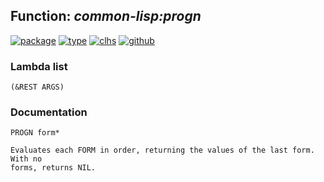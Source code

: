 ## Function: ***common-lisp:progn***
[![package](https://img.shields.io/badge/Package-COMMON--LISP-5f9ea0.svg?style=social&colorA=999999)](../) [![type](https://img.shields.io/badge/Type-Function-5f9ea0.svg?style=social&colorA=999999)](../#function) [![clhs](https://img.shields.io/badge/CLHS-PROGN-5f9ea0.svg?style=social&colorA=999999)](http://www.lispworks.com/documentation/HyperSpec/Body/s_progn.htm) [![github](https://img.shields.io/badge/GitHub-View_the_source-5f9ea0.svg?style=social&colorA=999999&logo=github)](https://github.com/sbcl/sbcl/blob/master/src/compiler/info-functions.lisp/) 
### Lambda list
```
(&REST ARGS)
```
### Documentation
```
PROGN form*

Evaluates each FORM in order, returning the values of the last form. With no
forms, returns NIL.
```
